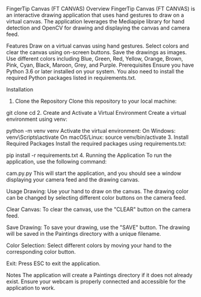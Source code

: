 FingerTip Canvas (FT CANVAS)
Overview
FingerTip Canvas (FT CANVAS) is an interactive drawing application that uses hand gestures to draw on a virtual canvas. The application leverages the Mediapipe library for hand detection and OpenCV for drawing and displaying the canvas and camera feed.

Features
Draw on a virtual canvas using hand gestures.
Select colors and clear the canvas using on-screen buttons.
Save the drawings as images.
Use different colors including Blue, Green, Red, Yellow, Orange, Brown, Pink, Cyan, Black, Maroon, Grey, and Purple.
Prerequisites
Ensure you have Python 3.6 or later installed on your system. You also need to install the required Python packages listed in requirements.txt.

Installation
1. Clone the Repository
Clone this repository to your local machine:

git clone <repository-url>
cd <repository-directory>
2. Create and Activate a Virtual Environment
Create a virtual environment using venv:

python -m venv venv
Activate the virtual environment:
On Windows:
venv\Scripts\activate
On macOS/Linux:
source venv/bin/activate
3. Install Required Packages
Install the required packages using requirements.txt:

pip install -r requirements.txt
4. Running the Application
To run the application, use the following command:

cam.py.py
This will start the application, and you should see a window displaying your camera feed and the drawing canvas.

Usage
Drawing: Use your hand to draw on the canvas. The drawing color can be changed by selecting different color buttons on the camera feed.

Clear Canvas: To clear the canvas, use the "CLEAR" button on the camera feed.

Save Drawing: To save your drawing, use the "SAVE" button. The drawing will be saved in the Paintings directory with a unique filename.

Color Selection: Select different colors by moving your hand to the corresponding color button.

Exit: Press ESC to exit the application.

Notes
The application will create a Paintings directory if it does not already exist.
Ensure your webcam is properly connected and accessible for the application to work.
